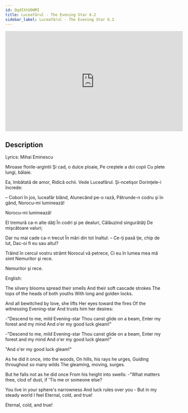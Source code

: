 ```yaml
---
id: QqdIXtU0HMI
title: Luceafărul - The Evening Star 6.2
sidebar_label: Luceafărul - The Evening Star 6.2
---
```


<iframe
  width="560"
  height="315"
  src="https://www.youtube.com/embed/QqdIXtU0HMI"
  title="YouTube video player"
  frameborder="0"
  allow="accelerometer; autoplay; clipboard-write; encrypted-media; gyroscope; picture-in-picture; web-share"
  referrerpolicy="strict-origin-when-cross-origin"
  allowfullscreen
></iframe>

## Description

Lyrics: Mihai Eminescu

Miroase florile-argintii
Şi cad, o dulce ploaie,
Pe creştele a doi copii
Cu plete lungi, bălaie.

Ea, îmbătată de amor,
Ridică ochii. Vede
Luceafărul. Şi-ncetişor
Dorinţele-i încrede:

– Cobori în jos, luceafăr blând,
Alunecând pe-o rază,
Pătrunde-n codru şi în gând,
Norocu-mi luminează!

Norocu-mi luminează!

El tremură ca-n alte dăţi
În codri şi pe dealuri,
Călăuzind singurătăţi
De mişcătoare valuri;

Dar nu mai cade ca-n trecut
În mări din tot înaltul:
– Ce-ţi pasă ţie, chip de lut,
Dac-oi fi eu sau altul?

Trăind în cercul vostru strâmt
Norocul vă petrece,
Ci eu în lumea mea mă simt
Nemuritor şi rece.

Nemuritor şi rece.

English:

The silvery blooms spread their smells
And their soft cascade strokes
The tops of the heads of both youths
With long and golden locks.
 
And all bewitched by love, she lifts
Her eyes toward the fires
Of the witnessing Evening-star
And trusts him her desires:
 
-"Descend to me, mild Evening-star
Thou canst glide on a beam,
Enter my forest and my mind
And o'er my good luck gleam!"

-"Descend to me, mild Evening-star
Thou canst glide on a beam,
Enter my forest and my mind
And o'er my good luck gleam!"

"And o'er my good luck gleam!"
 
As he did it once, into the woods,
On hills, his rays he urges,
Guiding throughout so many wilds
The gleaming, moving, surges.
 
But he falls not as he did once
From his height into swells:
-"What matters thee, clod of dust, if
'Tis me or someone else?
 
You live in your sphere's narrowness
And luck rules over you -
But in my steady world I feel
Eternal, cold, and true!

Eternal, cold, and true!
